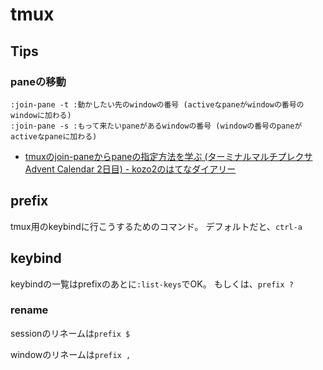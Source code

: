 # tmux

## Tips

### paneの移動

```tmux
:join-pane -t :動かしたい先のwindowの番号 (activeなpaneがwindowの番号のwindowに加わる)
:join-pane -s :もって来たいpaneがあるwindowの番号 (windowの番号のpaneがactiveなpaneに加わる)
```

* [tmuxのjoin-paneからpaneの指定方法を学ぶ (ターミナルマルチプレクサ Advent Calendar 2日目) - kozo2のはてなダイアリー](http://d.hatena.ne.jp/kozo2/20111202/1322827858)

## prefix
tmux用のkeybindに行こうするためのコマンド。
デフォルトだと、`ctrl-a`

## keybind
keybindの一覧はprefixのあとに`:list-keys`でOK。
もしくは、`prefix ?`

### rename
sessionのリネームは`prefix $`

windowのリネームは`prefix ,`
